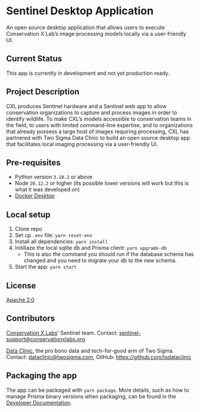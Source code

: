 # Sentinel Desktop Application

An open source desktop application that allows users to execute Conservation X Lab’s image processing models locally via a user-friendly UI.

## Current Status

This app is currently in development and not yet production ready.

## Project Description

CXL produces Sentinel hardware and a Sentinel web app to allow conservation organizations to capture and process images in order to identify wildlife. To make CXL’s models accessible to conservation teams in the field, to users with limited command-line expertise, and to organizations that already possess a large host of images requiring processing, CXL has partnered with Two Sigma Data Clinic to build an open source desktop app that facilitates local imaging processing via a user-friendly UI.

## Pre-requisites

- Python version `3.10.2` or above
- Node `20.12.2` or higher (its possible lower versions will work but this is what it was developed on)
- [Docker Desktop](https://www.docker.com/products/docker-desktop/)

## Local setup

1. Clone repo
2. Set up `.env` file: `yarn reset-env`
3. Install all dependencies: `yarn install`
4. Initiliaze the local sqlite db and Prisma client: `yarn upgrade-db`
   - This is also the command you should run if the database schema has changed and you need to migrate your db to the new schema.
5. Start the app: `yarn start`

## License

[Apache 2.0](LICENSE)

## Contributors

[Conservation X Labs](https://conservationxlabs.com/)' Sentinel team. Contact: [sentinel-support@conservationxlabs.org](mailto:sentinel-support@conservationxlabs.org)

[Data Clinic](https://www.twosigma.com/data-clinic/), the pro bono data and tech-for-good arm of Two Sigma. Contact: [dataclinic@twosigma.com](mailto:dataclinic@twosigma.com), GitHub: https://github.com/tsdataclinic

## Packaging the app

The app can be packaged with `yarn package`. More details, such as how to manage Prisma binary versions when packaging, can be found in the [Developer Documentation](https://github.com/cxl-garage/desktop-app-sentinel/wiki/Developer-Documentation#packaging-the-app).
